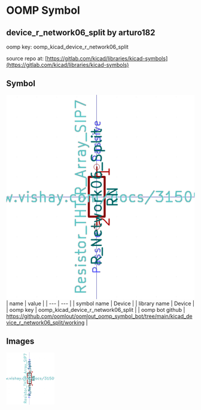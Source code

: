 # OOMP Symbol  
## device_r_network06_split  by arturo182  
  
oomp key: oomp_kicad_device_r_network06_split  
  
source repo at: [https://gitlab.com/kicad/libraries/kicad-symbols](https://gitlab.com/kicad/libraries/kicad-symbols)  
## Symbol  
  
[![working.png](working_600.png)](working.png)  
| name | value | 
| --- | --- | 
| symbol name | Device | 
| library name | Device | 
| oomp key | oomp_kicad_device_r_network06_split | 
| oomp bot github | https://github.com/oomlout/oomlout_oomp_symbol_bot/tree/main/kicad_device_r_network06_split/working | 
## Images  
  
[![working.png](working_140.png)](working.png)  
